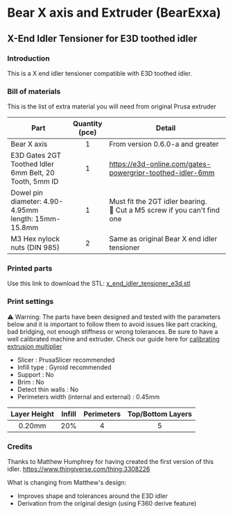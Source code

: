 # Bear X axis and Extruder (BearExxa)

## X-End Idler Tensioner for E3D toothed idler


### Introduction

This is a X end idler tensioner compatible with E3D toothed idler.


### Bill of materials

This is the list of extra material you will need from original Prusa extruder

| Part     | Quantity<br>(pce) | Detail |
|----------|:---------------:|--------|
| Bear X axis | 1 | From version 0.6.0-a and greater |
| E3D Gates 2GT Toothed Idler<br/>6mm Belt, 20 Tooth, 5mm ID | 1 | https://e3d-online.com/gates-powergripr-toothed-idler-6mm |
| Dowel pin<br/>diameter: 4.90-4.95mm<br/>length: 15mm-15.8mm | 1 | Must fit the 2GT idler bearing.<br/>:pushpin: Cut a M5 screw if you can't find one |
| M3 Hex nylock nuts (DIN 985) | 2 | Same as original Bear X end idler tensioner |


### Printed parts

Use this link to download the STL: [x_end_idler_tensioner_e3d.stl](printed_parts/x_end_idler_tensioner_e3d.stl?raw=true)


### Print settings

:warning: Warning: The parts have been designed and tested with the parameters below and it is important to follow them to avoid issues like part cracking, bad bridging, not enough stiffness or wrong tolerances. Be sure to have a well calibrated machine and extruder. Check our guide here for [calibrating extrusion multiplier](https://guides.bear-lab.com/Guide/Extrusion+multiplier+and+filament+diameter/8?lang=en)

  * Slicer : PrusaSlicer recommended
  * Infill type : Gyroid recommended
  * Support : No
  * Brim : No
  * Detect thin walls : No
  * Perimeters width (internal and external) : 0.45mm

| Layer Height | Infill | Perimeters | Top/Bottom Layers |
|:----:|:----:|:----:|:----:|
| 0.20mm | 20% | 4 | 5 |


### Credits

Thanks to Matthew Humphrey for having created the first version of this idler.
https://www.thingiverse.com/thing:3308226

What is changing from Matthew's design:
  * Improves shape and tolerances around the E3D idler
  * Derivation from the original design (using F360 derive feature)
